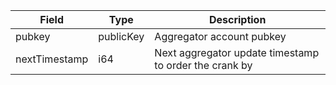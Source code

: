 | Field         | Type      | Description                                            |
| ------------- | --------- | ------------------------------------------------------ |
| pubkey        | publicKey | Aggregator account pubkey                              |
| nextTimestamp | i64       | Next aggregator update timestamp to order the crank by |
